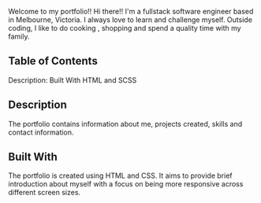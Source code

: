 Welcome to my portfolio!!
Hi there!! I'm a fullstack software engineer based in Melbourne, Victoria.
I always love to learn and challenge myself. Outside coding, I like to
do cooking , shopping and spend a quality time with my family.

## Table of Contents

Description:
Built With HTML and SCSS

## Description

The portfolio contains information about me, projects created, skills and contact information.

## Built With

The portfolio is created using HTML and CSS. It aims to provide brief introduction about myself with a focus on being more responsive across different screen sizes.
